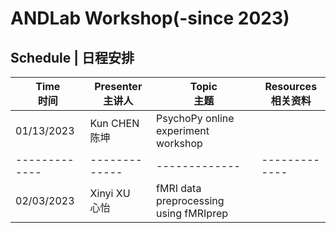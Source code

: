 # ANDLab Workshop(-since 2023)

## Schedule | 日程安排

| Time<br>时间 | Presenter<br>主讲人 | Topic<br>主题 | Resources<br>相关资料 |
| ------------- | ------------- | ------------- | ------------- |
|   01/13/2023  | Kun CHEN<br>陈坤 | PsychoPy online experiment workshop |
| ------------- | ------------- | ------------- | ------------- |
|   02/03/2023  | Xinyi XU<br>心怡 | fMRI data preprocessing using fMRIprep |
